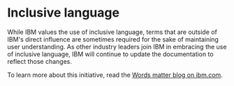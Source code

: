 # Inclusive language

While IBM values the use of inclusive language, terms that are outside of IBM's
direct influence are sometimes required for the sake of maintaining user
understanding. As other industry leaders join IBM in embracing the use of
inclusive language, IBM will continue to update the documentation to reflect
those changes.

To learn more about this initiative, read the [Words matter blog on
ibm.com](https://www.ibm.com/blogs/think/2020/08/words-matter-driving-thoughtful-change-toward-inclusive-language-in-technology/).
